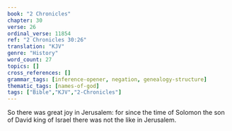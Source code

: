 ```yaml
---
book: "2 Chronicles"
chapter: 30
verse: 26
ordinal_verse: 11854
ref: "2 Chronicles 30:26"
translation: "KJV"
genre: "History"
word_count: 27
topics: []
cross_references: []
grammar_tags: [inference-opener, negation, genealogy-structure]
thematic_tags: [names-of-god]
tags: ["Bible","KJV","2-Chronicles"]
---
```

So there was great joy in Jerusalem: for since the time of Solomon the son of David king of Israel there was not the like in Jerusalem.
